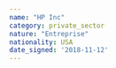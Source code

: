 ```yaml
---
name: "HP Inc"
category: private_sector
nature: "Entreprise"
nationality: USA
date_signed: '2018-11-12'
---
```

    